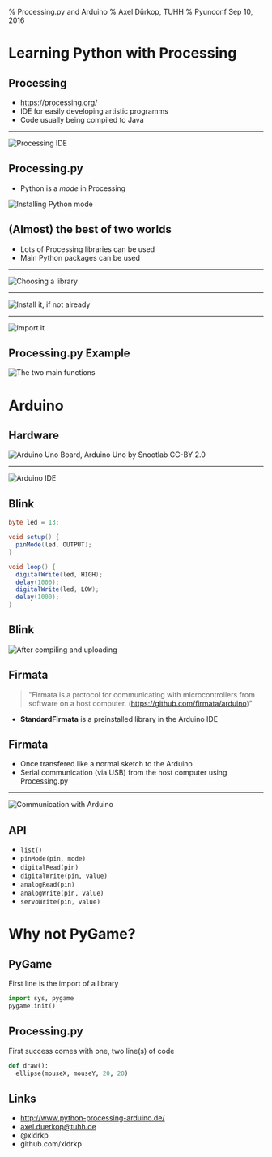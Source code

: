% Processing.py and Arduino
% Axel Dürkop, TUHH
% Pyunconf Sep 10, 2016

# Learning Python with Processing

## Processing

- https://processing.org/
- IDE for easily developing artistic programms
- Code usually being compiled to Java

------

![Processing IDE](./abb/ide.png)

## Processing.py

- Python is a *mode* in Processing

![Installing Python mode](./abb/mode-installieren-1.png)

## (Almost) the best of two worlds

- Lots of Processing libraries can be used
- Main Python packages can be used

-----

![Choosing a library](./abb/lib-library-hinzufuegen.png)

-----

![Install it, if not already](./abb/lib-libraries-laden.png)

------

![Import it](./abb/lib-importiert.png)


## Processing.py Example

![The two main functions](./abb/Auswahl_106.png)

# Arduino

## Hardware

![Arduino Uno Board, Arduino Uno by [Snootlab](https://www.flickr.com/photos/snootlab/) [CC-BY 2.0](https://creativecommons.org/licenses/by/2.0/)](./abb/arduino-uno-flickr-snootlab.jpg)

------

![Arduino IDE](./abb/arduino_ide.png)

## Blink

```Java
byte led = 13;

void setup() {
  pinMode(led, OUTPUT);
}

void loop() {
  digitalWrite(led, HIGH);  
  delay(1000);         
  digitalWrite(led, LOW);
  delay(1000);
}
```

## Blink

![After compiling and uploading](./abb/blink.gif)

## Firmata

> "Firmata is a protocol for communicating with microcontrollers from software on a host computer. (https://github.com/firmata/arduino)"

- **StandardFirmata** is a preinstalled library in the Arduino IDE

## Firmata

- Once transfered like a normal sketch to the Arduino
- Serial communication (via USB) from the host computer using Processing.py

-------

![Communication with Arduino](./abb/workflow.png)

## API

- `list()`
- `pinMode(pin, mode)`
- `digitalRead(pin)`
- `digitalWrite(pin, value)`
- `analogRead(pin)`
- `analogWrite(pin, value)`
- `servoWrite(pin, value)`

# Why not PyGame?

## PyGame

First line is the import of a library

```Python
import sys, pygame
pygame.init()
```

## Processing.py

First success comes with one, two line(s) of code

```Python
def draw():
  ellipse(mouseX, mouseY, 20, 20)
```

## Links

- http://www.python-processing-arduino.de/
- axel.duerkop@tuhh.de
- @xldrkp
- github.com/xldrkp
